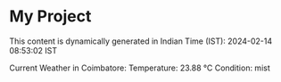 # My Project

This content is dynamically generated in Indian Time (IST): 2024-02-14 08:53:02 IST


Current Weather in Coimbatore:
Temperature: 23.88 °C
Condition: mist
